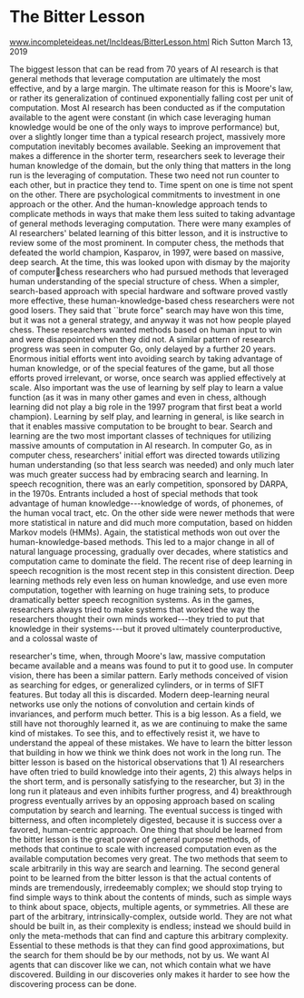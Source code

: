 # The Bitter Lesson
www.incompleteideas.net/IncIdeas/BitterLesson.html
Rich Sutton
March 13, 2019

The biggest lesson that can be read from 70 years of AI research is that general methods that leverage
computation are ultimately the most effective, and by a large margin. The ultimate reason for this is
Moore's law, or rather its generalization of continued exponentially falling cost per unit of
computation. Most AI research has been conducted as if the computation available to the agent were
constant (in which case leveraging human knowledge would be one of the only ways to improve
performance) but, over a slightly longer time than a typical research project, massively more
computation inevitably becomes available. Seeking an improvement that makes a difference in the
shorter term, researchers seek to leverage their human knowledge of the domain, but the only thing
that matters in the long run is the leveraging of computation. These two need not run counter to each
other, but in practice they tend to. Time spent on one is time not spent on the other. There are
psychological commitments to investment in one approach or the other. And the human-knowledge
approach tends to complicate methods in ways that make them less suited to taking advantage of
general methods leveraging computation.  There were many examples of AI researchers' belated
learning of this bitter lesson, and it is instructive to review some of the most prominent.
In computer chess, the methods that defeated the world champion, Kasparov, in 1997, were based on
massive, deep search. At the time, this was looked upon with dismay by the majority of computerchess researchers who had pursued methods that leveraged human understanding of the special
structure of chess. When a simpler, search-based approach with special hardware and software proved
vastly more effective, these human-knowledge-based chess researchers were not good losers. They
said that ``brute force" search may have won this time, but it was not a general strategy, and anyway it
was not how people played chess. These researchers wanted methods based on human input to win
and were disappointed when they did not.
A similar pattern of research progress was seen in computer Go, only delayed by a further 20 years.
Enormous initial efforts went into avoiding search by taking advantage of human knowledge, or of
the special features of the game, but all those efforts proved irrelevant, or worse, once search was
applied effectively at scale. Also important was the use of learning by self play to learn a value
function (as it was in many other games and even in chess, although learning did not play a big role in
the 1997 program that first beat a world champion). Learning by self play, and learning in general, is
like search in that it enables massive computation to be brought to bear. Search and learning are the
two most important classes of techniques for utilizing massive amounts of computation in AI research.
In computer Go, as in computer chess, researchers' initial effort was directed towards utilizing human
understanding (so that less search was needed) and only much later was much greater success had by
embracing search and learning.
In speech recognition, there was an early competition, sponsored by DARPA, in the 1970s. Entrants
included a host of special methods that took advantage of human knowledge---knowledge of words,
of phonemes, of the human vocal tract, etc. On the other side were newer methods that were more
statistical in nature and did much more computation, based on hidden Markov models (HMMs).
Again, the statistical methods won out over the human-knowledge-based methods. This led to a major
change in all of natural language processing, gradually over decades, where statistics and
computation came to dominate the field. The recent rise of deep learning in speech recognition is the
most recent step in this consistent direction. Deep learning methods rely even less on human
knowledge, and use even more computation, together with learning on huge training sets, to produce
dramatically better speech recognition systems. As in the games, researchers always tried to make
systems that worked the way the researchers thought their own minds worked---they tried to put that
knowledge in their systems---but it proved ultimately counterproductive, and a colossal waste of

researcher's time, when, through Moore's law, massive computation became available and a means
was found to put it to good use.
In computer vision, there has been a similar pattern. Early methods conceived of vision as searching
for edges, or generalized cylinders, or in terms of SIFT features. But today all this is discarded.
Modern deep-learning neural networks use only the notions of convolution and certain kinds of
invariances, and perform much better.
This is a big lesson. As a field, we still have not thoroughly learned it, as we are continuing to make
the same kind of mistakes. To see this, and to effectively resist it, we have to understand the appeal of
these mistakes. We have to learn the bitter lesson that building in how we think we think does not
work in the long run. The bitter lesson is based on the historical observations that 1) AI researchers
have often tried to build knowledge into their agents, 2) this always helps in the short term, and is
personally satisfying to the researcher, but 3) in the long run it plateaus and even inhibits further
progress, and 4) breakthrough progress eventually arrives by an opposing approach based on scaling
computation by search and learning. The eventual success is tinged with bitterness, and often
incompletely digested, because it is success over a favored, human-centric approach. 
One thing that should be learned from the bitter lesson is the great power of general purpose methods,
of methods that continue to scale with increased computation even as the available computation
becomes very great. The two methods that seem to scale arbitrarily in this way are search and learning. 
The second general point to be learned from the bitter lesson is that the actual contents of minds are
tremendously, irredeemably complex; we should stop trying to find simple ways to think about the
contents of minds, such as simple ways to think about space, objects, multiple agents, or symmetries.
All these are part of the arbitrary, intrinsically-complex, outside world. They are not what should be
built in, as their complexity is endless; instead we should build in only the meta-methods that can find
and capture this arbitrary complexity. Essential to these methods is that they can find good
approximations, but the search for them should be by our methods, not by us. We want AI agents that
can discover like we can, not which contain what we have discovered. Building in our discoveries
only makes it harder to see how the discovering process can be done.
